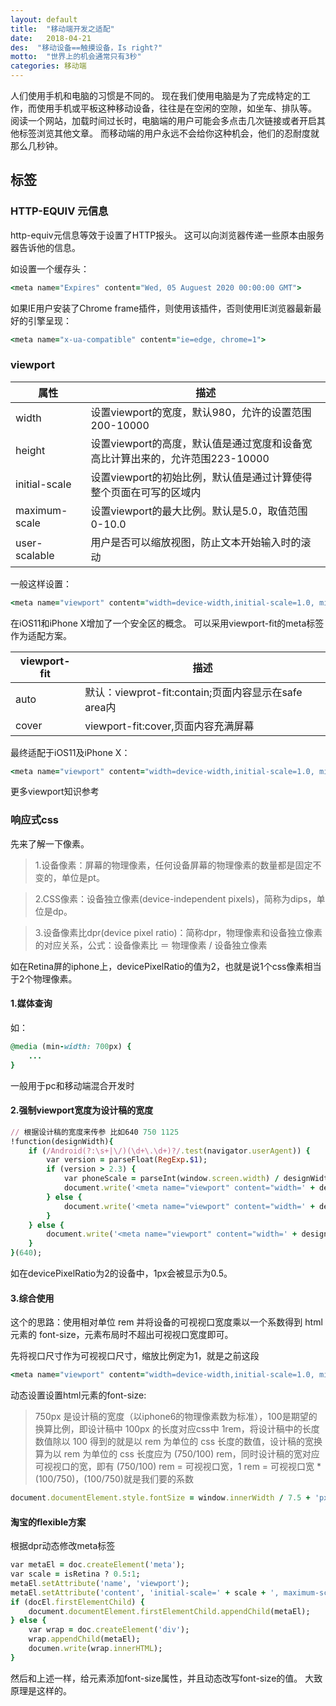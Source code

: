 ```yaml
---
layout: default
title:  "移动端开发之适配"
date:   2018-04-21
des:  "移动设备==触摸设备，Is right?"
motto:  "世界上的机会通常只有3秒"
categories: 移动端
---
```


人们使用手机和电脑的习惯是不同的。
现在我们使用电脑是为了完成特定的工作，而使用手机或平板这种移动设备，往往是在空闲的空隙，如坐车、排队等。
阅读一个网站，加载时间过长时，电脑端的用户可能会多点击几次链接或者开启其他标签浏览其他文章。
而移动端的用户永远不会给你这种机会，他们的忍耐度就那么几秒钟。

## <head>标签

### HTTP-EQUIV 元信息

http-equiv元信息等效于设置了HTTP报头。
这可以向浏览器传递一些原本由服务器告诉他的信息。

如设置一个缓存头：

```ruby
<meta name="Expires" content="Wed, 05 Auguest 2020 00:00:00 GMT">
```

如果IE用户安装了Chrome frame插件，则使用该插件，否则使用IE浏览器最新最好的引擎呈现：
```ruby
<meta name="x-ua-compatible" content="ie=edge, chrome=1">
```

### viewport

属性                      | 描述
------------------------ | ------------------------------------------------
width                    | 设置viewport的宽度，默认980，允许的设置范围200-10000
height                   | 设置viewport的高度，默认值是通过宽度和设备宽高比计算出来的，允许范围223-10000
initial-scale            | 设置viewport的初始比例，默认值是通过计算使得整个页面在可写的区域内
maximum-scale            | 设置viewport的最大比例。默认是5.0，取值范围0-10.0
user-scalable            | 用户是否可以缩放视图，防止文本开始输入时的滚动

一般这样设置：
```ruby
<meta name="viewport" content="width=device-width,initial-scale=1.0, minimum-scale=1.0, maximum-scale=1.0, user-scalable=no">
```

在iOS11和iPhone X增加了一个安全区的概念。
可以采用viewport-fit的meta标签作为适配方案。

viewport-fit             | 描述
------------------------ | ------------------------------
auto                     | 默认：viewprot-fit:contain;页面内容显示在safe area内
cover                    | viewport-fit:cover,页面内容充满屏幕

最终适配于iOS11及iPhone X：
```ruby
<meta name="viewport" content="width=device-width,initial-scale=1.0, minimum-scale=1.0, maximum-scale=1.0, user-scalable=no,viewport-fit=cover">
```

更多viewport知识参考

### 响应式css

先来了解一下像素。

> 1.设备像素：屏幕的物理像素，任何设备屏幕的物理像素的数量都是固定不变的，单位是pt。

> 2.CSS像素：设备独立像素(device-independent pixels)，简称为dips，单位是dp。

> 3.设备像素比dpr(device pixel ratio)：简称dpr，物理像素和设备独立像素的对应关系，公式：设备像素比 ＝ 物理像素 / 设备独立像素

如在Retina屏的iphone上，devicePixelRatio的值为2，也就是说1个css像素相当于2个物理像素。

#### 1.媒体查询

如：
```ruby
@media (min-width: 700px) {
    ...
}
```

一般用于pc和移动端混合开发时

#### 2.强制viewport宽度为设计稿的宽度

```ruby
// 根据设计稿的宽度来传参 比如640 750 1125
!function(designWidth){
    if (/Android(?:\s+|\/)(\d+\.\d+)?/.test(navigator.userAgent)) {
		var version = parseFloat(RegExp.$1);
		if (version > 2.3) {
			var phoneScale = parseInt(window.screen.width) / designWidth;
			document.write('<meta name="viewport" content="width=' + designWidth + ',minimum-scale=' + phoneScale + ',maximum-scale=' + phoneScale + ', target-densitydpi=device-dpi">');
		} else {
			document.write('<meta name="viewport" content="width=' + designWidth + ',target-densitydpi=device-dpi">');
		}
	} else {
		document.write('<meta name="viewport" content="width=' + designWidth + ',user-scalable=no,target-densitydpi=device-dpi,minimal-ui,viewport-fit=cover">');
	}
}(640);
```

如在devicePixelRatio为2的设备中，1px会被显示为0.5。

#### 3.综合使用
这个的思路：使用相对单位 rem 并将设备的可视视口宽度乘以一个系数得到 html 元素的 font-size，元素布局时不超出可视视口宽度即可。

先将视口尺寸作为可视视口尺寸，缩放比例定为1，就是之前这段
```ruby
<meta name="viewport" content="width=device-width,initial-scale=1.0, minimum-scale=1.0, maximum-scale=1.0, user-scalable=no,viewport-fit=cover">
```

动态设置设置html元素的font-size:

> 750px 是设计稿的宽度（以iphone6的物理像素数为标准），100是期望的换算比例，即设计稿中 100px 的长度对应css中 1rem，将设计稿中的长度数值除以 100 得到的就是以 rem 为单位的 css 长度的数值，设计稿的宽换算为以 rem 为单位的 css 长度应为 (750/100) rem，同时设计稿的宽对应可视视口的宽，即有 (750/100) rem = 可视视口宽，1 rem = 可视视口宽 * (100/750)，(100/750)就是我们要的系数

```ruby
document.documentElement.style.fontSize = window.innerWidth / 7.5 + 'px';
```

#### 淘宝的flexible方案
根据dpr动态修改meta标签

```ruby
var metaEl = doc.createElement('meta');
var scale = isRetina ? 0.5:1;
metaEl.setAttribute('name', 'viewport');
metaEl.setAttribute('content', 'initial-scale=' + scale + ', maximum-scale=' + scale + ', minimum-scale=' + scale + ', user-scalable=no');
if (docEl.firstElementChild) {
    document.documentElement.firstElementChild.appendChild(metaEl);
} else {
    var wrap = doc.createElement('div');
    wrap.appendChild(metaEl);
    documen.write(wrap.innerHTML);
}
```

然后和上述一样，给<html>元素添加font-size属性，并且动态改写font-size的值。
大致原理是这样的。